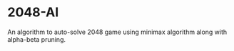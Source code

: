 2048-AI
=======

An algorithm to auto-solve 2048 game using minimax algorithm along with alpha-beta pruning.

